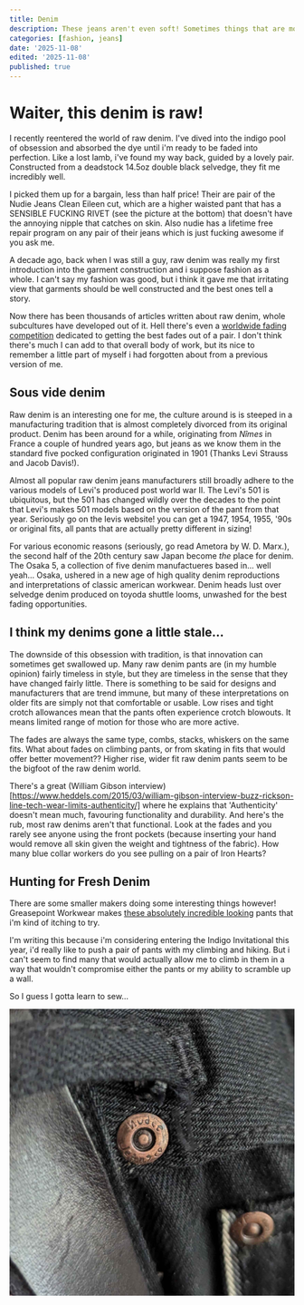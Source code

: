 ```yaml
---
title: Denim
description: These jeans aren't even soft! Sometimes things that are more expensive, are worse.
categories: [fashion, jeans]
date: '2025-11-08'
edited: '2025-11-08'
published: true
---
```


# Waiter, this denim is raw!

I recently reentered the world of raw denim. I've dived into the indigo pool of obsession and absorbed the dye until i'm ready to be faded into perfection. Like a lost lamb, i've found my way back, guided by a lovely pair. Constructed from a deadstock 14.5oz double black selvedge, they fit me incredibly well. 

I picked them up for a bargain, less than half price! Their are pair of the Nudie Jeans Clean Eileen cut, which are a higher waisted pant that has a SENSIBLE FUCKING RIVET (see the picture at the bottom) that doesn't have the annoying nipple that catches on skin. Also nudie has a lifetime free repair program on any pair of their jeans which is just fucking awesome if you ask me. 

A decade ago, back when I was still a guy, raw denim was really my first introduction into the garment construction and i suppose fashion as a whole. I can't say my fashion was good, but i think it gave me that irritating view that garments should be well constructed and the best ones tell a story.

Now there has been thousands of articles written about raw denim, whole subcultures have developed out of it. Hell there's even a [worldwide fading competition](https://indigoinvitational.com/) dedicated to getting the best fades out of a pair. I don't think there's much I can add to that overall body of work, but its nice to remember a little part of myself i had forgotten about from a previous version of me. 

## Sous vide denim

Raw denim is an interesting one for me, the culture around is is steeped in a manufacturing tradition that is almost completely divorced from its original product. Denim has been around for a while, originating from *Nîmes* in France a couple of hundred years ago, but jeans as we know them in the standard five pocked configuration originated in 1901 (Thanks Levi Strauss and Jacob Davis!). 

Almost all popular raw denim jeans manufacturers still broadly adhere to the various models of Levi's produced post world war II. The Levi's 501 is ubiquitous, but the 501 has changed wildly over the decades to the point that Levi's makes 501 models based on the version of the pant from that year. Seriously go on the levis website! you can get a 1947, 1954, 1955, '90s or original fits, all pants that are actually pretty different in sizing!

For various economic reasons (seriously, go read Ametora by W. D. Marx.), the second half of the 20th century saw Japan become *the* place for denim. The Osaka 5, a collection of five denim manufactueres based in... well yeah... Osaka, ushered in a new age of high quality denim reproductions and interpretations of classic american workwear. Denim heads lust over selvedge denim produced on toyoda shuttle looms, unwashed for the best fading opportunities. 

## I think my denims gone a little stale...

The downside of this obsession with tradition, is that innovation can sometimes get swallowed up. Many raw denim pants are (in my humble opinion) fairly timeless in style, but they are timeless in the sense that they have changed fairly little. There is something to be said for designs and manufacturers that are trend immune, but many of these interpretations on older fits are simply not that comfortable or usable. Low rises and tight crotch allowances mean that the pants often experience crotch blowouts. It means limited range of motion for those who are more active.

The fades are always the same type, combs, stacks, whiskers on the same fits. What about fades on climbing pants, or from skating in fits that would offer better movement?? Higher rise, wider fit raw denim pants seem to be the bigfoot of the raw denim world. 

There's a great (William Gibson interview)[https://www.heddels.com/2015/03/william-gibson-interview-buzz-rickson-line-tech-wear-limits-authenticity/] where he explains that 'Authenticity' doesn't mean much, favouring functionality and durability. And here's the rub, most raw denims aren't that functional. Look at the fades and you rarely see anyone using the front pockets (because inserting your hand would remove all skin given the weight and tightness of the fabric). How many blue collar workers do you see pulling on a pair of Iron Hearts?

## Hunting for Fresh Denim

There are some smaller makers doing some interesting things however! Greasepoint Workwear makes [these absolutely incredible looking](https://www.greasepointworkwear.com/shop/p/easy-pant-denim) pants that i'm kind of itching to try.

I'm writing this because i'm considering entering the Indigo Invitational this year, i'd really like to push a pair of pants with my climbing and hiking. But i can't seem to find many that would actually allow me to climb in them in a way that wouldn't compromise either the pants or my ability to scramble up a wall.

So I guess I gotta learn to sew...

![a denim rivet that kind of looks like a nipple](../../static/images/nudienip.jpg)